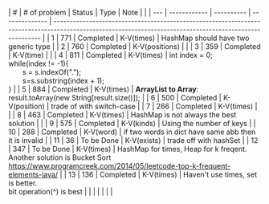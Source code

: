 | #   | # of problem | Status     | Type           | Note                                                                                                                                                     |     |
| --- | ------------ | ---------- | -------------- | -------------------------------------------------------------------------------------------------------------------------------------------------------- |
| 1   | 771          | Completed  | K-V(times)     | HashMap should have two generic type                                                                                                                     |
| 2   | 760          | Completed  | K-V(positions) |                                                                                                                                                          |
| 3   | 359          | Completed  | K-V(time)      |                                                                                                                                                          |
| 4   | 811          | Completed  | K-V(times)     | int index = 0;<br>while(index != -1){<br>&emsp;&emsp;s = s.indexOf(".");<br>&emsp;&emsp;s=s.substring(index + 1);<br>}</pre>                             |
| 5   | 884          | Completed  | K-V(times)     | **ArrayList to Array**:<br> result.toArray(new String[result.size()]);                                                                                   |
| 6   | 500          | Completed  | K-V(position)  | trade of with switch-case                                                                                                                                |
| 7   | 266          | Completed  | K-V(times)     |                                                                                                                                                          |
| 8   | 463          | Completed  | K-V(times)     | HashMap is not always the best solution                                                                                                                  |     |
| 9   | 575          | Completed  | K-V(kinds)     | Using the number of keys                                                                                                                                 |
| 10  | 288          | Completed  | K-V(word)      | if two words in dict have same abb then<br> it is invalid                                                                                                |
| 11  | 36           | To be Done | K-V(exists)    | trade off with hashSet                                                                                                                                   |
| 12  | 347          | To be Done | K-V(times)     | HashMap for times, Heap for k freqent.<br>Another solution is Bucket Sort<br>https://www.programcreek.com/2014/05/leetcode-top-k-frequent-elements-java/ |
| 13  | 136          | Completed  | K-V(times)     | Haven't use times, set is better.<br> bit operation(^) is best                                                                                           |
|     |              |            |                |                                                                                                                                                          |

